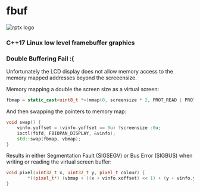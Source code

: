 # fbuf
![rptx logo](https://cldup.com/W9fXBWKrXq.png)
### C++17 Linux low level framebuffer graphics
### Double Buffering Fail :(
Unfortunately the LCD display does not allow memory access to the memory mapped addresses beyond the screeensize.

Memory mapping a double the screen size as a virtual screen:
```cpp
fbmap = static_cast<uint8_t *>(mmap(0, screensize * 2, PROT_READ | PROT_WRITE, MAP_SHARED, fbfd, (off_t)0));
```
And then swapping the pointers to memory map:
```cpp
void swap() {
    vinfo.yoffset = (vinfo.yoffset == 0u) ?screensize :0u;
    ioctl(fbfd, FBIOPAN_DISPLAY, &vinfo);
    std::swap(fbmap, vbmap);
}
```
Results in either Segmentation Fault (SIGSEGV) or Bus Error (SIGBUS) when writing or reading the virtual screen buffer:
```cpp
void pixel(uint32_t x, uint32_t y, pixel_t colour) {
        *((pixel_t*) (vbmap + ((x + vinfo.xoffset) << 1) + (y + vinfo.yoffset) * finfo.line_length)) = colour;
}
```

